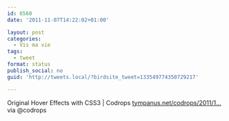 ```yaml
---
id: 6560
date: '2011-11-07T14:22:02+01:00'

layout: post
categories:
  - Vis ma vie
tags:
  - tweet
format: status
publish_social: no
guid: 'http://tweets.local/?birdsite_tweet=133549774350729217'

---
```


Original Hover Effects with CSS3 | Codrops [tympanus.net/codrops/2011/1…](http://tympanus.net/codrops/2011/11/02/original-hover-effects-with-css3/) via @codrops